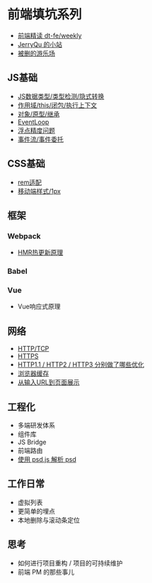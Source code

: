 # 前端填坑系列



* [前端精读 dt-fe/weekly](https://github.com/dt-fe/weekly)
* [JerryQu 的小站](https://imququ.com/)
* [被删的游乐场](https://godbasin.github.io/front-end-playground/front-end-basic/)


## JS基础
* [JS数据类型/类型检测/隐式转换](https://www.yuque.com/docs/share/a9de8aff-bd85-45ac-a011-77f7fff21c64)
* [作用域/this/闭包/执行上下文](https://www.yuque.com/docs/share/1f082490-3b2d-45b9-b4a1-36d820b2a946)
* [对象/原型/继承](https://www.yuque.com/docs/share/871b1be2-865b-4fbe-aae5-cbe9f62fccb6)
* [EventLoop](https://www.yuque.com/docs/share/c7590b0a-cd0e-4cf6-90d8-c8b9db88e4d1)
* [浮点精度问题](https://www.yuque.com/docs/share/32e464b5-0e85-4ce6-ba71-7c1c95030772)
* [事件流/事件委托](https://www.yuque.com/docs/share/cce8f0a9-107d-4eb7-bee4-d82b7f4e0f84)

## CSS基础
* [rem适配](https://www.yuque.com/docs/share/f00e1bdd-7292-4177-9171-56542b37706f)
* [移动端样式/1px](https://www.yuque.com/docs/share/4766de8c-b6f3-44af-9ad5-f272c424d370)

## 框架
### Webpack
* [HMR热更新原理](https://www.yuque.com/docs/share/f4d52885-753c-4022-9358-32941ad37c0f)

### Babel

### Vue
* Vue响应式原理

## 网络
* [HTTP/TCP](https://www.yuque.com/docs/share/755d59fb-b811-4ec5-81fb-cca6a1cc5ef0)
* [HTTPS](https://www.yuque.com/docs/share/131449a8-3979-418d-98f0-192210778590)
* [HTTP1.1 / HTTP2 / HTTP3 分别做了哪些优化](https://www.yuque.com/docs/share/168f0d19-04df-4a88-a932-8218ff6820c7)
* [浏览器缓存](https://www.yuque.com/docs/share/44218d25-6756-46bd-9872-9c0a19ef5573)
* [从输入URL到页面展示](https://www.yuque.com/docs/share/d0c111e0-0b65-4b8a-9c4c-984f94d0b5c3)

## 工程化
* 多端研发体系
* 组件库
* JS Bridge
* 前端路由
* [使用 psd.js 解析 psd](https://www.yuque.com/docs/share/46d740d1-e8f5-4db2-a1da-d032677b5b73)

## 工作日常
* 虚拟列表
* 更简单的埋点
* 本地删除与滚动条定位


## 思考
* 如何进行项目重构 / 项目的可持续维护
* 前端 PM 的那些事儿
